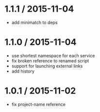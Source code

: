 
1.1.1 / 2015-11-04
==================

  * add minimatch to deps

1.1.0 / 2015-11-04
==================

  * use shortest namespace for each service
  * fix broken reference to renamed script
  * support for launching external links
  * add history

1.0.1 / 2015-11-02
==================

 * fix project-name reference

